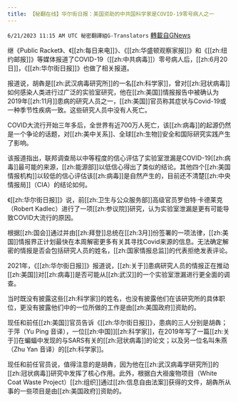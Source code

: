 ```yaml
---
title: 【秘翻在线】华尔街日报：美国资助的中共国科学家是COVID-19零号病人之一
---
```

`6/21/2023 11:15 AM UTC 秘密翻譯組G-Translators` [轉載自GNews](https://gnews.org/articles/1400555)

继《Public Racket》、《[[zh:每日来电]]》、《[[zh:华盛顿观察家报]]》和《[[zh:纽约邮报]]》等媒体报道了COVID-19（[[zh:中共病毒]]）零号病人后，[[zh:6月20日]]，《[[zh:华尔街日报]]》也做了相关报道。

报道说，胡犇是[[zh:武汉病毒研究所]]的一名[[zh:科学家]]，曾对[[zh:冠状病毒]]如何感染人类进行过广泛的实验室研究，他在[[zh:美国]]情报报告中被确认为2019年[[zh:11月]]患病的研究人员之一，[[zh:美国]]官员称其症状与Covid-19或一种季节性疾病一致。这些研究人员中没有人死亡。

COVID大流行开始三年多后，全世界有近700万人死亡，该[[zh:病毒]]的起源仍然是一个争论的话题，对[[zh:美中关系]]、全球[[zh:生物]]安全和国际研究实践产生了影响。

该报道指出，联邦调查局以中等程度的信心评估了实验室泄漏是COVID-19[[zh:病毒]]最可能的来源，[[zh:能源部]]以低信心得出了类似的结论。其他四个[[zh:美国情报机构]]以较低的信心评估该[[zh:病毒]]是自然产生的，目前还不清楚[[zh:中央情报局]]（CIA）的结论如何。

《[[zh:华尔街日报]]》说，前[[zh:卫生与公众服务部]]高级官员罗伯特·卡德莱克（Robert Kadlec）进行了一项[[zh:参议院]]研究，认为实验室泄漏是更有可能导致COVID大流行的原因。

根据[[zh:国会]]通过并由[[zh:拜登]]总统在[[zh:3月]]份签署的一项法律，[[zh:美国]]情报界正计划最快在本周解密更多有关其寻找Covid来源的信息。无法确定解密的情报是否会包括研究人员的姓名，[[zh:国家情报总监]]的代表拒绝发表评论。

2021年，《[[zh:华尔街日报]]》报道说，[[zh:关于]]患病研究人员的情报正在推动[[zh:美国]]对[[zh:病毒]]是否可能从[[zh:武汉]]的一个实验室泄漏进行更全面的调查。

当时既没有披露这些[[zh:科学家]]的姓名，也没有披露他们在该研究所的具体职位，更没有披露他们中的一位所做的工作是由[[zh:美国政府]]资助的。

现任和前任[[zh:美国]]官员告诉《[[zh:华尔街日报]]》，患病的三人分别是胡犇；于萍（Yu Ping 音译），一位[[zh:中国]][[zh:科学家]]，在2019年写了一篇[[zh:关于]]在蝙蝠中发现的与SARS有关的[[zh:冠状病毒]]的论文；以及另一位名叫朱燕（Zhu Yan 音译）的[[zh:科学家]]。

现任和前任官员说，值得注意的是胡犇，因为他在[[zh:武汉病毒学研究所]]的[[zh:冠状病毒]]研究中发挥了核心作用。此外，根据白大褂废物项目（White Coat Waste Project）[[zh:组织]]通过[[zh:信息自由法案]]获得的文件，胡犇所从事的一些项目是由[[zh:美国政府]]资助的。
